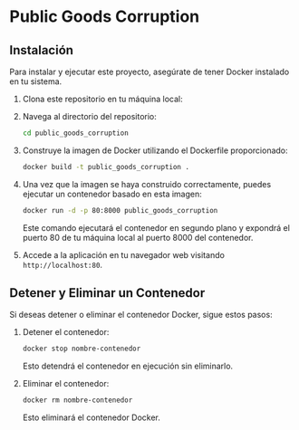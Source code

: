 # Public Goods Corruption

## Instalación

Para instalar y ejecutar este proyecto, asegúrate de tener Docker instalado en tu sistema.

1. Clona este repositorio en tu máquina local:

2. Navega al directorio del repositorio:

    ```bash
    cd public_goods_corruption
    ```

3. Construye la imagen de Docker utilizando el Dockerfile proporcionado:

    ```bash
    docker build -t public_goods_corruption .
    ```

4. Una vez que la imagen se haya construido correctamente, puedes ejecutar un contenedor basado en esta imagen:

    ```bash
    docker run -d -p 80:8000 public_goods_corruption
    ```

    Este comando ejecutará el contenedor en segundo plano y expondrá el puerto 80 de tu máquina local al puerto 8000 del contenedor.

5. Accede a la aplicación en tu navegador web visitando `http://localhost:80`.



## Detener y Eliminar un Contenedor

Si deseas detener o eliminar el contenedor Docker, sigue estos pasos:

1. Detener el contenedor:

    ```bash
    docker stop nombre-contenedor
    ```

    Esto detendrá el contenedor en ejecución sin eliminarlo.

2. Eliminar el contenedor:

    ```bash
    docker rm nombre-contenedor
    ```

    Esto eliminará el contenedor Docker.